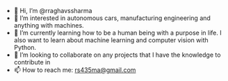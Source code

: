 - 👋 Hi, I’m @rraghavssharma
- 👀 I’m interested in autonomous cars, manufacturing engineering and anything with machines.
- 🌱 I’m currently learning how to be a human being with a purpose in life. I also want to learn about machine learning and computer vision with Python.
- 💞️ I’m looking to collaborate on any projects that I have the knowledge to contribute in
- 📫 How to reach me: rs435ma@gmail.com

<!---
rraghavssharma/rraghavssharma is a ✨ special ✨ repository because its `README.md` (this file) appears on your GitHub profile.
You can click the Preview link to take a look at your changes.
--->
